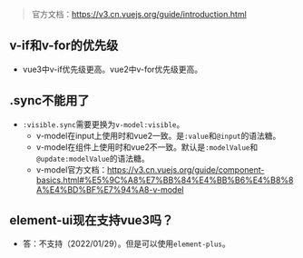 > 官方文档：https://v3.cn.vuejs.org/guide/introduction.html

## v-if和v-for的优先级
* vue3中v-if优先级更高。vue2中v-for优先级更高。

## .sync不能用了
* `:visible.sync`需要更换为`v-model:visible`。
  - v-model在input上使用时和vue2一致。是`:value`和`@input`的语法糖。
  - v-model在组件上使用时和vue2不一致。默认是`:modelValue`和`@update:modelValue`的语法糖。
  - v-model官方文档：https://v3.cn.vuejs.org/guide/component-basics.html#%E5%9C%A8%E7%BB%84%E4%BB%B6%E4%B8%8A%E4%BD%BF%E7%94%A8-v-model

## element-ui现在支持vue3吗？
* 答：不支持（2022/01/29）。但是可以使用`element-plus`。
